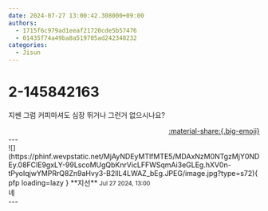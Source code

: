 ```yaml
---
date: 2024-07-27 13:00:42.308000+09:00
authors:
  - 1715f6c979ad1eeaf21720cde5b57476
  - 01435f74a49ba8a519705ad242348232
categories:
  - Jisun
---
```


# 2-145842163

<div class="post-container" markdown="1">
<div class="content-container md-sidebar__scrollwrap" markdown="1">

지쎈 그럼 커피마셔도 심장 뛰거나 그런거 없으시나요? 

</div>
</div>

<div style="text-align: right;" markdown="1">
<a href="https://weverse.io/fromis9/fanpost/2-145842163" style="text-align: right;">:material-share:{.big-emoji}</a>
</div>
---

<div class="comments-container md-sidebar__scrollwrap" markdown="1">
<div class="comment" markdown="1">
<div class='id-container' markdown="1">
![](https://phinf.wevpstatic.net/MjAyNDEyMTlfMTE5/MDAxNzM0NTgzMjY0NDEy.08FClE9gxLY-99LscoMUgQbKnrVicLFFWSqmAi3eGLEg.hXV0n-tPyoIqjwYMPRrQ8Zn9aHvy3-B2llL4LWAZ_bEg.JPEG/image.jpg?type=s72){ pfp loading=lazy }
**<span class="artist">지선</span>** <small>Jul 27 2024, 13:00</small><br>
</div>
<div class='comment-body' markdown="1">
녜
</div>
</div>
</div>
---
